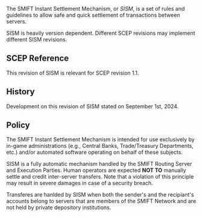 The SMIFT Instant Settlement Mechanism, or _SISM_, is a set of rules and guidelines to allow safe and quick settlement of transactions between servers.

SISM is heavily version dependent. Different SCEP revisions may implement different SISM revisions.

## SCEP Reference
This revision of SISM is relevant for SCEP revision 1.1.

## History
Development on this revision of SISM stated on September 1st, 2024.

## Policy
The SMIFT Instant Settlement Mechanism is intended for use exclusively by in-game administrations (e.g., Central Banks, Trade/Treasury Departments, etc.) and/or automated software operating on behalf of these subjects.

SISM is a fully automatic mechanism handled by the SMIFT Routing Server and Execution Parties. Human operators are expected **NOT TO** manually settle and credit inter-server transfers. Note that a violation of this principle may result in severe damages in case of a security breach.

Transferes are hanlded by SISM when both the sender's and the recipiant's accounts belong to servers that are members of the SMIFT Network and are not held by private depository institutions.